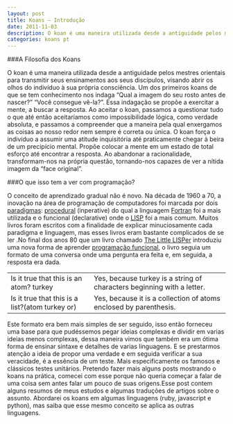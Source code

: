 ```yaml
---
layout: post
title: Koans – Introdução
date: 2011-11-03
description: O koan é uma maneira utilizada desde a antiguidade pelos mestres orientais para transmitir seus ensinamentos aos seus discípulos, visando abrir os olhos do indivíduo à sua própria consciência. Um dos primeiros koans de que se tem conhecimento nos indaga “Qual a imagem do seu rosto antes de nascer?”, “Você consegue vê-la?”. Essa indagação se propõe a exercitar a mente, a buscar a resposta. Ao aceitar o koan, passamos a questionar tudo o que até então aceitaríamos como impossibilidade lógica, como verdade absoluta, e passamos a compreender que a maneira pela qual enxergamos as coisas ao nosso redor nem sempre é correta ou única.
categories: koans pt
---
```

<!-- more start -->
###A Filosofia dos Koans
<!-- end more -->
O koan é uma maneira utilizada desde a antiguidade pelos mestres orientais para transmitir seus ensinamentos aos seus discípulos, visando abrir os olhos do indivíduo à sua própria consciência. Um dos primeiros koans de que se tem conhecimento nos indaga “Qual a imagem do seu rosto antes de nascer?” “Você consegue vê-la?”. Essa indagação se propõe a exercitar a mente, a buscar a resposta. Ao aceitar o koan, passamos a questionar tudo o que até então aceitaríamos como impossibilidade lógica, como verdade absoluta, e passamos a compreender que a maneira pela qual enxergamos as coisas ao nosso redor nem sempre é correta ou única.
O koan força o indivíduo a assumir uma atitude inquisitória até praticamente chegar à beira de um precipício mental. Propõe colocar a mente em um estado de total esforço até encontrar a resposta. Ao abandonar a racionalidade, transformam-nos na própria questão, tornando-nos capazes de ver a nítida imagem da “face original”.
<!-- more start -->
###O que isso tem a ver com programação?

O conceito de aprendizado gradual não é novo. Na década de 1960 a 70, a inovação na área de programação de computadores foi marcada por dois [paradigmas](http://pt.wikipedia.org/wiki/Paradigma_de_programa%C3%A7%C3%A3o): [procedural](http://pt.wikipedia.org/wiki/Programa%C3%A7%C3%A3o_procedural) (inperative) do qual a linguagem [Fortran](http://en.wikipedia.org/wiki/Fortran) foi a mais utilizada e o funcional (declarative) onde o [LISP](http://pt.wikipedia.org/wiki/Lisp) foi a mais comum. Muitos livros foram escritos com a finalidade de explicar minuciosamente cada paradigma e linguagem, mas esses livros eram bastante complicados de se ler .No final dos anos 80 que um livro chamado [The Little LISPer](http://www.amazon.com/Little-LISPer-Third-Daniel-Friedman/dp/0023397632)  introduziu uma nova forma  de aprender [programação funcional](http://pt.wikipedia.org/wiki/Programa%C3%A7%C3%A3o_funcional), o livro seguia um formato de uma conversa onde uma pergunta era feita e, em seguida, a resposta era dada.

|                                                 |                                                                        |
|-------------------------------------------------|------------------------------------------------------------------------|
| Is it true that this is an atom? turkey         | Yes, because turkey is a string of characters beginning with a letter. |
| Is it true that this is a list?(atom turkey or) | Yes, because it is a collection of atoms enclosed by parenthesis.      |

Este formato era bem mais simples de ser seguido, isso então forneceu uma base para que pudéssemos pegar ideias complexas e dividir  em varias ideias menos complexas, dessa maneira vimos que também era um ótima forma de ensinar sintaxe e detalhes de varias linguagens. E se prestarmos atenção a ideia de propor uma verdade e em seguida verificar a sua veracidade, é a essência de um teste. Mais especificamente os famosos e clássicos testes unitários.
Pretendo fazer  mais alguns posts mostrando o koans na prática, comecei com esse porque não queria começar a falar de uma coisa sem antes falar um pouco de suas origens.Esse post contem alguns resumos de meus estudos e algumas traduções de artigos sobre o assunto.
Abordarei os koans em algumas linguagens (ruby, javascript e python), mas saiba que esse mesmo conceito se aplica as outras linguagens.
<!-- end more -->
